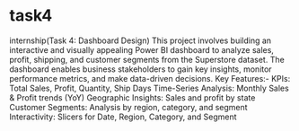 # task4
internship(Task 4: Dashboard Design)
This project involves building an interactive and visually appealing Power BI dashboard to analyze sales, profit, shipping, and customer segments from the Superstore dataset. The dashboard enables business stakeholders to gain key insights, monitor performance metrics, and make data-driven decisions.
Key Features:-
 KPIs: Total Sales, Profit, Quantity, Ship Days
 Time-Series Analysis: Monthly Sales & Profit trends (YoY)
 Geographic Insights: Sales and profit by state
 Customer Segments: Analysis by region, category, and segment
 Interactivity: Slicers for Date, Region, Category, and Segment
